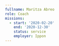 ```yaml
---
fullname: Maritza Abreo
role: Coach
missions:
  - start: '2020-02-20'
    end: '2020-12-30'
    status: service
    employer: Ippon
---
```

